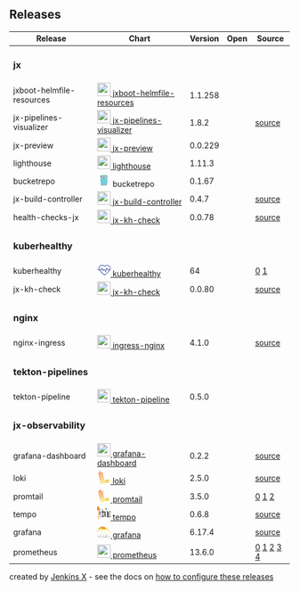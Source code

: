 ## Releases


<table class="table">
  <thead>
    <tr>
      <th scope="col">Release</th>
      <th scope="col">Chart</th>
      <th scope="col">Version</th>
      <th scope="col">Open</th>
      <th scope="col">Source</th>
    </tr>
  </thead>
  <tbody>
    <tr>
		      <td colspan='5'><h3>jx</h3></td>
		    </tr>
	    <tr>
	      <td>jxboot-helmfile-resources</td>
	      <td title='A Helm chart for the resources for JX Boot'><a href='https://github.com/jenkins-x-charts/jxboot-helmfile-resources'> <img src='https://raw.githubusercontent.com/jenkins-x/jenkins-x-website/master/images/logo/jenkinsx-icon-color.svg' width='24px' height='24px'> jxboot-helmfile-resources</a></td>
	      <td>1.1.258</td>
	      <td></td>
	      <td></td>
	    </tr>
    <tr>
	      <td>jx-pipelines-visualizer</td>
	      <td title='Web UI for Jenkins X, with a clear goal - visualize the pipelines - and their logs.'><a href='https://github.com/jenkins-x/jx-pipelines-visualizer'> <img src='https://raw.githubusercontent.com/jenkins-x/jenkins-x-website/master/images/logo/jenkinsx-icon-color.svg' width='24px' height='24px'> jx-pipelines-visualizer</a></td>
	      <td>1.8.2</td>
	      <td></td>
	      <td><a href='https://github.com/jenkins-x/jx-pipelines-visualizer'>source</a></td>
	    </tr>
    <tr>
	      <td>jx-preview</td>
	      <td title='This chart installs the jx-preview CRD and garbagecollection job '><a href='https://github.com/jenkins-x-plugins/jx-preview'> <img src='https://raw.githubusercontent.com/jenkins-x/jenkins-x-website/master/images/logo/jenkinsx-icon-color.svg' width='24px' height='24px'> jx-preview</a></td>
	      <td>0.0.229</td>
	      <td></td>
	      <td></td>
	    </tr>
    <tr>
	      <td>lighthouse</td>
	      <td title='This chart bootstraps installation of [Lighthouse](https://github.com/jenkins-x/lighthouse). '><a href='https://github.com/jenkins-x/lighthouse'> <img src='https://raw.githubusercontent.com/jenkins-x/jenkins-x-website/master/images/logo/jenkinsx-icon-color.svg' width='24px' height='24px'> lighthouse</a></td>
	      <td>1.11.3</td>
	      <td></td>
	      <td></td>
	    </tr>
    <tr>
	      <td>bucketrepo</td>
	      <td title='A Helm chart for bucketrepo service'> <img src='https://raw.githubusercontent.com/jenkins-x/jenkins-x-platform/d273e09/images/go.png' width='24px' height='24px'> bucketrepo</td>
	      <td>0.1.67</td>
	      <td></td>
	      <td></td>
	    </tr>
    <tr>
	      <td>jx-build-controller</td>
	      <td title='Jenkins X next gen cloud CI / CD platform for Kubernetes'><a href='https://jenkins-x.io/'> <img src='https://raw.githubusercontent.com/jenkins-x/jenkins-x-website/master/images/logo/jenkinsx-icon-color.svg' width='24px' height='24px'> jx-build-controller</a></td>
	      <td>0.4.7</td>
	      <td></td>
	      <td><a href='https://github.com/jenkins-x-plugins/jx-build-controller'>source</a></td>
	    </tr>
    <tr>
	      <td>health-checks-jx</td>
	      <td title='Jenkins X next gen cloud CI / CD platform for Kubernetes'><a href='https://jenkins-x.io/'> <img src='https://jenkins-x.github.io/jenkins-x-website/img/profile.png' width='24px' height='24px'> jx-kh-check</a></td>
	      <td>0.0.78</td>
	      <td></td>
	      <td><a href='https://github.com/jenkins-x-plugins/jx-kh-check'>source</a></td>
	    </tr>
    <tr>
		      <td colspan='5'><h3>kuberhealthy</h3></td>
		    </tr>
	    <tr>
	      <td>kuberhealthy</td>
	      <td title='An operator for synthetic test and monitoring. Works great with Prometheus.'><a href='https://comcast.github.io/kuberhealthy/'> <img src='https://raw.githubusercontent.com/Comcast/kuberhealthy/master/images/logo-square.png' width='24px' height='24px'> kuberhealthy</a></td>
	      <td>64</td>
	      <td></td>
	      <td><a href='https://github.com/Comcast/kuberhealthy'>0</a> <a href='https://github.com/Comcast/kuberhealthy/tree/master/deploy/helm/kuberhealthy'>1</a> </td>
	    </tr>
    <tr>
	      <td>jx-kh-check</td>
	      <td title='Jenkins X next gen cloud CI / CD platform for Kubernetes'><a href='https://jenkins-x.io/'> <img src='https://raw.githubusercontent.com/jenkins-x/jenkins-x-website/master/images/logo/jenkinsx-icon-color.svg' width='24px' height='24px'> jx-kh-check</a></td>
	      <td>0.0.80</td>
	      <td></td>
	      <td><a href='https://github.com/jenkins-x-plugins/jx-kh-check'>source</a></td>
	    </tr>
    <tr>
		      <td colspan='5'><h3>nginx</h3></td>
		    </tr>
	    <tr>
	      <td>nginx-ingress</td>
	      <td title='Ingress controller for Kubernetes using NGINX as a reverse proxy and load balancer'><a href='https://github.com/kubernetes/ingress-nginx'> <img src='https://upload.wikimedia.org/wikipedia/commons/thumb/c/c5/Nginx_logo.svg/500px-Nginx_logo.svg.png' width='24px' height='24px'> ingress-nginx</a></td>
	      <td>4.1.0</td>
	      <td></td>
	      <td><a href='https://github.com/kubernetes/ingress-nginx'>source</a></td>
	    </tr>
    <tr>
		      <td colspan='5'><h3>tekton-pipelines</h3></td>
		    </tr>
	    <tr>
	      <td>tekton-pipeline</td>
	      <td title='A Helm chart for Tekton Pipelines'><a href='https://github.com/cdfoundation/tekton-helm-chart'> <img src='https://avatars2.githubusercontent.com/u/47602533' width='24px' height='24px'> tekton-pipeline</a></td>
	      <td>0.5.0</td>
	      <td></td>
	      <td></td>
	    </tr>
    <tr>
		      <td colspan='5'><h3>jx-observability</h3></td>
		    </tr>
	    <tr>
	      <td>grafana-dashboard</td>
	      <td title='A helm chart for packaging Grafana dashboards for Jenkins X'><a href='https://github.com/jenkins-x-charts/grafana-dashboard'> <img src='https://avatars.githubusercontent.com/u/7195757' width='24px' height='24px'> grafana-dashboard</a></td>
	      <td>0.2.2</td>
	      <td></td>
	      <td><a href='https://github.com/jenkins-x-charts/grafana-dashboard'>source</a></td>
	    </tr>
    <tr>
	      <td>loki</td>
	      <td title='Loki: like Prometheus, but for logs.'><a href='https://grafana.com/loki'> <img src='https://raw.githubusercontent.com/grafana/loki/master/docs/sources/logo.png' width='24px' height='24px'> loki</a></td>
	      <td>2.5.0</td>
	      <td></td>
	      <td><a href='https://github.com/grafana/loki'>source</a></td>
	    </tr>
    <tr>
	      <td>promtail</td>
	      <td title='Promtail is an agent which ships the contents of local logs to a Loki instance'><a href='https://grafana.com/loki'> <img src='https://raw.githubusercontent.com/grafana/loki/master/docs/sources/logo.png' width='24px' height='24px'> promtail</a></td>
	      <td>3.5.0</td>
	      <td></td>
	      <td><a href='https://github.com/grafana/loki'>0</a> <a href='https://grafana.com/oss/loki/'>1</a> <a href='https://grafana.com/docs/loki/latest/'>2</a> </td>
	    </tr>
    <tr>
	      <td>tempo</td>
	      <td title='Grafana Tempo Single Binary Mode'><a href='https://grafana.net'> <img src='https://raw.githubusercontent.com/grafana/tempo/master/docs/tempo/website/logo_and_name.png' width='24px' height='24px'> tempo</a></td>
	      <td>0.6.8</td>
	      <td></td>
	      <td><a href='https://github.com/grafana/tempo'>source</a></td>
	    </tr>
    <tr>
	      <td>grafana</td>
	      <td title='The leading tool for querying and visualizing time series and metrics.'><a href='https://grafana.net'> <img src='https://raw.githubusercontent.com/grafana/grafana/master/public/img/logo_transparent_400x.png' width='24px' height='24px'> grafana</a></td>
	      <td>6.17.4</td>
	      <td></td>
	      <td><a href='https://github.com/grafana/grafana'>source</a></td>
	    </tr>
    <tr>
	      <td>prometheus</td>
	      <td title='Prometheus is a monitoring system and time series database.'><a href='https://prometheus.io/'> <img src='https://raw.githubusercontent.com/prometheus/prometheus.github.io/master/assets/prometheus_logo-cb55bb5c346.png' width='24px' height='24px'> prometheus</a></td>
	      <td>13.6.0</td>
	      <td></td>
	      <td><a href='https://github.com/prometheus/alertmanager'>0</a> <a href='https://github.com/prometheus/prometheus'>1</a> <a href='https://github.com/prometheus/pushgateway'>2</a> <a href='https://github.com/prometheus/node_exporter'>3</a> <a href='https://github.com/kubernetes/kube-state-metrics'>4</a> </td>
	    </tr>

  </tbody>
</table>

created by [Jenkins X](https://jenkins-x.io/) - see the docs on [how to configure these releases](https://jenkins-x.io/v3/develop/apps/)
